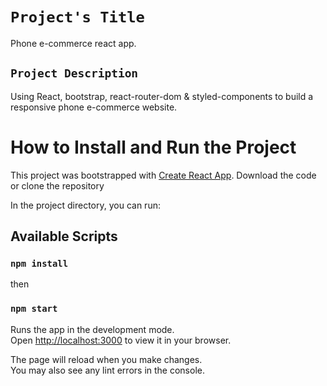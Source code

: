 

# `Project's Title`
 Phone e-commerce react app.
 
 ## `Project Description`
Using React, bootstrap, react-router-dom & styled-components to build a  responsive phone e-commerce website. 

# How to Install and Run the Project

This project was bootstrapped with [Create React App](https://github.com/facebook/create-react-app).
Download the code or clone the repository

In the project directory, you can run:
## Available Scripts

### `npm install`
then
### `npm start`

Runs the app in the development mode.\
Open [http://localhost:3000](http://localhost:3000) to view it in your browser.

The page will reload when you make changes.\
You may also see any lint errors in the console.
